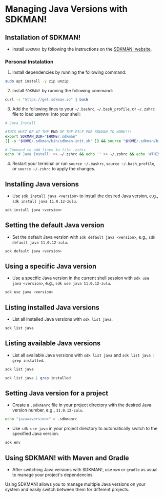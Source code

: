# Managing Java Versions with SDKMAN!

## Installation of SDKMAN!
- Install `SDKMAN!` by following the instructions on the [SDKMAN! website](https://sdkman.io/install).

### Personal Instalation

1. Install dependencies by running the following command:
```bash 
sudo apt install -y zip unzip
```
2. Install `SDKMAN!` by running the following command:
```bash
curl -s "https://get.sdkman.io" | bash
```
3. Add the following lines to your `~/.bashrc`, `~/.bash_profile`, or `~/.zshrc` file to load `SDKMAN!` into your shell:
```bash
# Java Install

#THIS MUST BE AT THE END OF THE FILE FOR SDKMAN TO WORK!!!
export SDKMAN_DIR="$HOME/.sdkman"
[[ -s "$HOME/.sdkman/bin/sdkman-init.sh" ]] && source "$HOME/.sdkman/bin/sdkman-init.sh"
```
```bash
# Command to add lines to file .zshrc
echo '# Java Install' >> ~/.zshrc && echo '' >> ~/.zshrc && echo '#THIS MUST BE AT THE END OF THE FILE FOR SDKMAN TO WORK!!!' >> ~/.zshrc && echo 'export SDKMAN_DIR="$HOME/.sdkman"' >> ~/.zshrc && echo '[[ -s "$HOME/.sdkman/bin/sdkman-init.sh" ]] && source "$HOME/.sdkman/bin/sdkman-init.sh"' >> ~/.zshrc
```

4. Restart your terminal or run `source ~/.bashrc`, `source ~/.bash_profile`, or `source ~/.zshrc` to apply the changes.

## Installing Java versions
- Use `sdk install java <version>` to install the desired Java version, e.g., `sdk install java 11.0.12-zulu`.
```bash
sdk install java <version>
```

## Setting the default Java version
- Set the default Java version with `sdk default java <version>`, e.g., `sdk default java 11.0.12-zulu`.
```bash
sdk default java <version>
```

## Using a specific Java version
- Use a specific Java version in the current shell session with `sdk use java <version>`, e.g., `sdk use java 11.0.12-zulu`.
```bash
sdk use java <version>
```

## Listing installed Java versions
- List all installed Java versions with `sdk list java`.
```bash
sdk list java
```

## Listing available Java versions
- List all available Java versions with `sdk list java` and `sdk list java | grep installed`.
```bash
sdk list java
```
```bash
sdk list java | grep installed
```

## Setting Java version for a project
- Create a `.sdkmanrc` file in your project directory with the desired Java version number, e.g., `11.0.12-zulu`.
```bash
echo "java=<version>" > .sdkmanrc
```
- Use `sdk use java` in your project directory to automatically switch to the specified Java version.
```bash
sdk env
```

## Using SDKMAN! with Maven and Gradle
- After switching Java versions with SDKMAN!, use `mvn` or `gradle` as usual to manage your project's dependencies.

Using SDKMAN! allows you to manage multiple Java versions on your system and easily switch between them for different projects.
